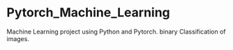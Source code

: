 # Pytorch_Machine_Learning
Machine Learning project using Python and Pytorch. binary Classification of images.
